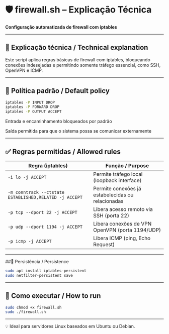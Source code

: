 # 🛡️ firewall.sh – Explicação Técnica  
**Configuração automatizada de firewall com iptables**

---

## 📝 Explicação técnica / Technical explanation

Este script aplica regras básicas de firewall com iptables, bloqueando conexões indesejadas e permitindo somente tráfego essencial, como SSH, OpenVPN e ICMP.

---

## 🔐 Política padrão / Default policy

```bash
iptables -P INPUT DROP
iptables -P FORWARD DROP
iptables -P OUTPUT ACCEPT
```

Entrada e encaminhamento bloqueados por padrão

Saída permitida para que o sistema possa se comunicar externamente

---

## ✅ Regras permitidas / Allowed rules

| Regra (iptables)                                | Função / Purpose                                 |
|--------------------------------------------------|--------------------------------------------------|
| `-i lo -j ACCEPT`                                | Permite tráfego local (loopback interface)       |
| `-m conntrack --ctstate ESTABLISHED,RELATED -j ACCEPT` | Permite conexões já estabelecidas ou relacionadas |
| `-p tcp --dport 22 -j ACCEPT`                    | Libera acesso remoto via SSH (porta 22)          |
| `-p udp --dport 1194 -j ACCEPT`                  | Libera conexões de VPN OpenVPN (porta 1194/UDP)  |
| `-p icmp -j ACCEPT`                              | Libera ICMP (ping, Echo Request)                 |

---

##💾 Persistência / Persistence
```bash
sudo apt install iptables-persistent
sudo netfilter-persistent save
```

---

## 🚀 Como executar / How to run
```bash
sudo chmod +x firewall.sh
sudo ./firewall.sh
```

---

💡 Ideal para servidores Linux baseados em Ubuntu ou Debian.
